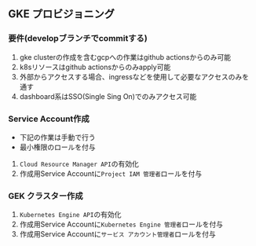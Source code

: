 ## GKE プロビジョニング

### 要件(developブランチでcommitする)

1. gke clusterの作成を含むgcpへの作業はgithub actionsからのみ可能
2. k8sリソースはgithub actionsからのみapply可能
3. 外部からアクセスする場合、ingressなどを使用して必要なアクセスのみを通す
4. dashboard系はSSO(Single Sing On)でのみアクセス可能

### Service Account作成

- 下記の作業は手動で行う
- 最小権限のロールを付与

1. `Cloud Resource Manager API`の有効化
2. 作成用Service Accountに`Project IAM 管理者`ロールを付与

### GEK クラスター作成

1. `Kubernetes Engine API`の有効化
2. 作成用Service Accountに`Kubernetes Engine 管理者`ロールを付与
3. 作成用Service Accountに`サービス アカウント管理者`ロールを付与
